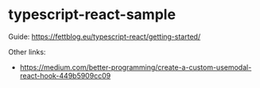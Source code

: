 # typescript-react-sample
Guide: https://fettblog.eu/typescript-react/getting-started/

Other links:

- https://medium.com/better-programming/create-a-custom-usemodal-react-hook-449b5909cc09
